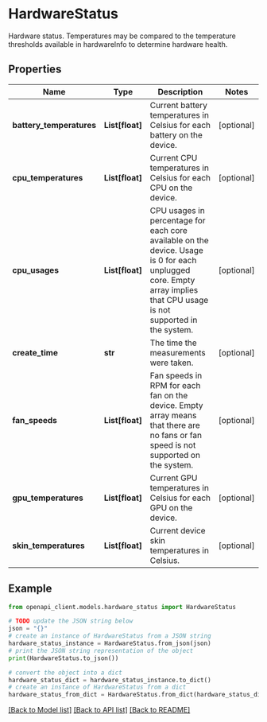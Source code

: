 # HardwareStatus

Hardware status. Temperatures may be compared to the temperature thresholds available in hardwareInfo to determine hardware health.

## Properties

Name | Type | Description | Notes
------------ | ------------- | ------------- | -------------
**battery_temperatures** | **List[float]** | Current battery temperatures in Celsius for each battery on the device. | [optional] 
**cpu_temperatures** | **List[float]** | Current CPU temperatures in Celsius for each CPU on the device. | [optional] 
**cpu_usages** | **List[float]** | CPU usages in percentage for each core available on the device. Usage is 0 for each unplugged core. Empty array implies that CPU usage is not supported in the system. | [optional] 
**create_time** | **str** | The time the measurements were taken. | [optional] 
**fan_speeds** | **List[float]** | Fan speeds in RPM for each fan on the device. Empty array means that there are no fans or fan speed is not supported on the system. | [optional] 
**gpu_temperatures** | **List[float]** | Current GPU temperatures in Celsius for each GPU on the device. | [optional] 
**skin_temperatures** | **List[float]** | Current device skin temperatures in Celsius. | [optional] 

## Example

```python
from openapi_client.models.hardware_status import HardwareStatus

# TODO update the JSON string below
json = "{}"
# create an instance of HardwareStatus from a JSON string
hardware_status_instance = HardwareStatus.from_json(json)
# print the JSON string representation of the object
print(HardwareStatus.to_json())

# convert the object into a dict
hardware_status_dict = hardware_status_instance.to_dict()
# create an instance of HardwareStatus from a dict
hardware_status_from_dict = HardwareStatus.from_dict(hardware_status_dict)
```
[[Back to Model list]](../README.md#documentation-for-models) [[Back to API list]](../README.md#documentation-for-api-endpoints) [[Back to README]](../README.md)


